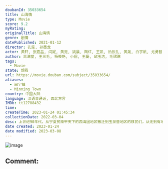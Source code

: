 ```yaml
---
doubanId: 35033654
title: 山海情
type: Movie
score: 9.2
myRating: 
originalTitle: 山海情
genre: 剧情
datePublished: 2021-01-12
director: 孔笙, 孙墨龙
actor: 黄轩, 张嘉益, 闫妮, 黄觉, 姚晨, 陶红, 王凯, 热依扎, 黄尧, 白宇帆, 尤勇智, 胡明, 姜冠南, 王莎莎, 郭京飞, 祖峰, 白宇, 郎月婷, 邹元清, 李金江, 韩丹彤, 谭希和, 江奇霖, 郭飞歌, 柴碧云, 冯晖, 海玲, 李晓川, 尚铁龙, 王子瑜, 赵千紫, 张优, 顾海, 杨旻咏, 马波, 张浩, 焦鹏, 吴优, 杨厚垚, 延翔, 刘红星, 邵老五, 田璐, 吴金鑫, 范帅琦, 吕松浩, 余舒琪, 马柏全, 罗京民, 刘恩佳, 艾米, 陈尚均, 郭唐维, 梁家桐, 徐钰涵, 李易祥, 董照, 鲁照华, 杨新鸣, 周放, 张晓谦, 吴其江, 魏伟, 高海鹏, 王沛禄, 胡原君, 王钢, 蔡子伦, 赵峥, 曹磊, 张铎, 周波, 田昊, 郎峰, 韩福利, 李朵, 黄精一, 朱义, 李晓强, 乔牧, 赵小宁, 张振荣, 李先亮, 郑新胜, 田占林, 魏若熙, 汤水雨, 张兴洋
author: 高满堂, 王三毛, 杨筱艳, 小倔, 王磊, 邱玉洁, 毛珺琳
tags:
  - Movie
state: 想看
url: https://movie.douban.com/subject/35033654/
aliases:
  - 闽宁镇
  - Minning_Town
country: 中国大陆
language: 汉语普通话, 西北方言
IMDb: tt12788432
time: 
createTime: 2023-01-24 01:45:34
collectionDate: 2022-03-04
desc: 上世纪90年代，从宁夏贫瘠甲天下的西海固地区搬迁到玉泉营地区的移民们，从无到有地建设着他们的新家园，村干部马得福（黄轩饰）操心着通电、灌溉用水等桩桩件件的问题，他足够努力，却不自信未来什么时候来。直...
date created: 2023-01-24
date modified: 2023-03-08
---
```


![image](p2630904628.jpg)

Comment:
---
